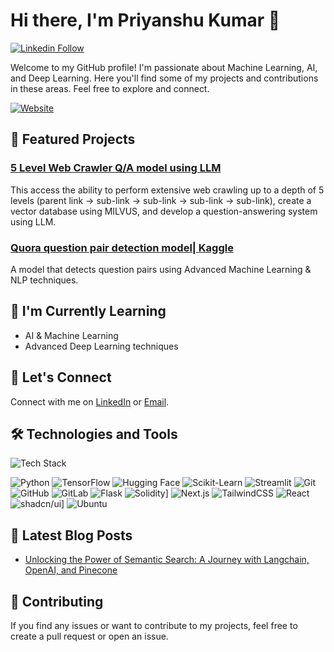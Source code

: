 # Hi there, I'm Priyanshu Kumar 👋

[![Linkedin Follow](https://img.shields.io/Linkedin/follow/hs104208?style=social)](https://www.linkedin.com/in/priyanshukrs)

Welcome to my GitHub profile! I'm passionate about Machine Learning, AI, and Deep Learning. Here you'll find some of my projects and contributions in these areas. Feel free to explore and connect.

[![Website](https://img.shields.io/website-up-down-green-red/http/shields.io.svg)](https://0xpriyanshu.github.io/0xpriyanshu/)

## 🚀 Featured Projects

### [5 Level Web Crawler Q/A model using LLM](https://gitextraction.streamlit.app/)
This access the ability to perform extensive web crawling up to a depth of 5 levels (parent link -> sub-link -> sub-link -> sub-link -> sub-link), create a vector database using MILVUS, and develop a question-answering system using LLM.

### [Quora question pair detection model| Kaggle](https://colab.research.google.com/drive/1EeP6uP2EhpLyw6KknzZTGzyi0IFwpwb9?usp=sharing)
A model that detects question pairs using Advanced Machine Learning & NLP techniques.

## 🌱 I'm Currently Learning

- AI & Machine Learning
- Advanced Deep Learning techniques

## 💬 Let's Connect

Connect with me on [LinkedIn](https://www.linkedin.com/in/priyanshukrs) or [Email](priyanshukumarweb3@gmail.com).

## 🛠️ Technologies and Tools

![Tech Stack](https://img.shields.io/badge/Tech%20Stack-Machine%20Learning%20%7C%20Deep%20Learning-blueviolet)

![Python](https://img.shields.io/badge/-Python-black?style=flat&logo=python)
![TensorFlow](https://img.shields.io/badge/-TensorFlow-orange?style=flat&logo=tensorflow)
![Hugging Face](https://img.shields.io/badge/Hugging%20Face-FFD21E?logo=huggingface&logoColor=000)
![Scikit-Learn](https://img.shields.io/badge/-Scikit--Learn-blue?style=flat&logo=scikit-learn)
![Streamlit](https://img.shields.io/badge/-Streamlit-FF4B4B?style=flat&logo=streamlit)
![Git](https://img.shields.io/badge/-Git-black?style=flat&logo=git)
![GitHub](https://img.shields.io/badge/-GitHub-lightgrey?style=flat&logo=github)
![GitLab](https://img.shields.io/badge/-GitLab-orange?style=flat&logo=gitlab)
![Flask](https://img.shields.io/badge/Flask-000?logo=flask&logoColor=fff)
![Solidity](https://img.shields.io/badge/Solidity-363636?logo=solidity&logoColor=fff)]
![Next.js](https://img.shields.io/badge/Next.js-black?logo=next.js&logoColor=white)
![TailwindCSS](https://img.shields.io/badge/Tailwind%20CSS-%2338B2AC.svg?logo=tailwind-css&logoColor=white)
![React](https://img.shields.io/badge/React-%2320232a.svg?logo=react&logoColor=%2361DAFB)
![shadcn/ui](https://img.shields.io/badge/shadcn%2Fui-000?logo=shadcnui&logoColor=fff)]
![Ubuntu](https://img.shields.io/badge/Ubuntu-E95420?logo=ubuntu&logoColor=white)

## 📝 Latest Blog Posts

- [Unlocking the Power of Semantic Search: A Journey with Langchain, OpenAI, and Pinecone](https://medium.com/naukri-engineering/building-conversational-resume-search-chatbot-using-langchain-pinecone-openai-ffb3b60f5c5f)

## 🤝 Contributing

If you find any issues or want to contribute to my projects, feel free to create a pull request or open an issue.

<!--
You can add more sections like 'Upcoming Projects,' 'Publications,' 'Achievements,' 'Certificates,' etc., based on your preferences.
-->
